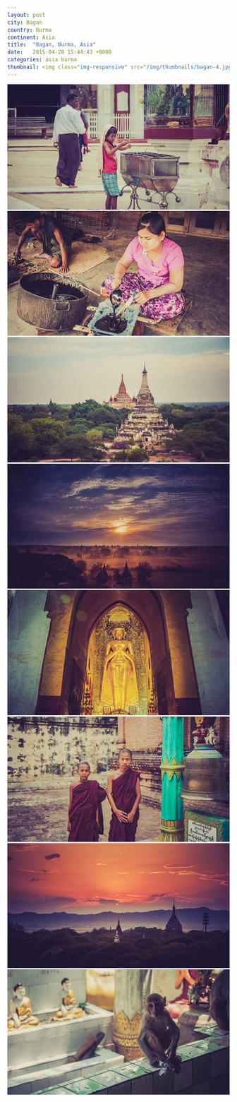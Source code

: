 ```yaml
---
layout: post
city: Bagan
country: Burma
continent: Asia
title:  "Bagan, Burma, Asia"
date:   2015-04-28 15:44:43 +0000
categories: asia burma
thumbnail: <img class="img-responsive" src="/img/thumbnails/bagan-4.jpg" alt="Bagan Burma" />
---
```


<div class="img-container">
	<img class="img-responsive" src="/img/countries/burma/bagan-1.jpg" alt="Bagan, Burma, Asia"/>
	<img class="img-responsive" src="/img/countries/burma/bagan-2.jpg" alt="Bagan, Burma, Asia"/>
	<img class="img-responsive" src="/img/countries/burma/bagan-3.jpg" alt="Bagan, Burma, Asia"/>
	<img class="img-responsive" src="/img/countries/burma/bagan-4.jpg" alt="Bagan, Burma, Asia"/>
	<img class="img-responsive" src="/img/countries/burma/bagan-5.jpg" alt="Bagan, Burma, Asia"/>
	<img class="img-responsive" src="/img/countries/burma/bagan-6.jpg" alt="Bagan, Burma, Asia"/>
	<img class="img-responsive" src="/img/countries/burma/bagan-7.jpg" alt="Bagan, Burma, Asia"/>
	<img class="img-responsive" src="/img/countries/burma/bagan-8.jpg" alt="Bagan, Burma, Asia"/>
</div>
